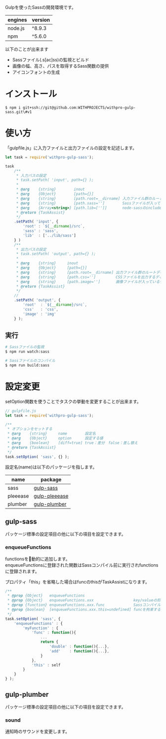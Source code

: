 Gulpを使ったSassの開発環境です。  

| engines | version |
|---------|---------|
| node.js | ^8.9.3  |
| npm     | ^5.6.0  |

以下のことが出来ます

- Sassファイル(.s[ac]ss)の監視とビルド
- 画像の幅、高さ、パスを取得するSass関数の提供
- アイコンフォントの生成

# インストール

```
$ npm i git+ssh://git@github.com:WITHPROJECTS/withpro-gulp-sass.git\#v1
```

# 使い方

「gulpfile.js」に入力ファイルと出力ファイルの設定を記述します。

```js
let task = require('withpro-gulp-sass');

task
    /**
     * 入力パスの設定
     * task.setPath( 'input', path={} );
     *
     * @arg    {string}        inout
     * @arg    {Object}        [path={}]
     * @arg    {string}        [path.root=__dirname] 入力ファイル群のルートディレクトリパス
     * @arg    {string}        [path.sass='']        Sassファイルが入っているディレクトリのパス path.rootからの相対パス
     * @arg    {Array<string>} [path.lib=['']]       node-sassのincludePaths path.rootからの相対パス
     * @return {TaskAssist}
     */
    .setPath( 'input', {
        'root' : `${__dirname}/src`,
        'sass' : 'sass',
        'lib'  : ['../lib/sass']
    } )
    /**
     * 出力パスの設定
     * task.setPath( 'output', path={} );
     *
     * @arg    {string}     inout
     * @arg    {Object}     [path={}]
     * @arg    {string}     [path.root=__dirname] 出力ファイル群のルートディレクトリパス
     * @arg    {string}     [path.css='']         CSSファイルを出力するディレクトリのパス path.rootからの相対パス
     * @arg    {string}     [path.image='']       画像ファイルが入っているディレクトリのパス path.rootからの相対パス
     * @return {TaskAssist}
     */
    // 
    .setPath( 'output', {
        'root'  : `${__dirname}/src`,
        'css'   : 'css',
        'image' : 'img'
    } );
```

## 実行

```bash
# Sassファイルの監視
$ npm run watch:sass
```

```bash
# Sassファイルのコンパイル
$ npm run build:sass
```

# 設定変更

setOption関数を使うことでタスクの挙動を変更することが出来ます。

```js
// gulpfile.js
let task = require('withpro-gulp-sass');

/**
 * オプションをセットする
 * @arg    {string}     name        設定名
 * @arg    {Object}     option      設定する値
 * @arg    {boolean}    [diff=true] true：差分　false：差し替え
 * @return {TaskAssist}
 */
task.setOption( 'sass', {} );
```

設定名(name)は以下のパッケージを指します。

| name     | package                                                      |
|----------|--------------------------------------------------------------|
| sass     | [gulp-sass](https://www.npmjs.com/package/gulp-sass)         |
| pleeease | [gulp-pleeease](https://www.npmjs.com/package/gulp-pleeease) |
| plumber  | [gulp-plumber](https://www.npmjs.com/package/gulp-plumber)   |

## gulp-sass

パッケージ標準の設定項目の他に以下の項目を設定できます。

### enqueueFunctions

functionsを動的に追加します。  
enqueueFunctionsに登録された関数はSassコンパイル前に実行されfunctionsに登録されます。

プロパティ「this」を省略した場合はfuncのthisがTaskAssistになります。

```js
/**
 * @prop {Object}   enqueueFunctions
 * @prop {Object}   enqueueFunctions.xxx                  key/valueの形でSassのカスタム関数を定義する。
 * @prop {function} enqueueFunctions.xxx.func             Sassコンパイル処理時に実行され、返り値をfunctionsとして登録する
 * @prop {boolean}  [enqueueFunctions.xxx.this=undefined] funcを拘束するthis 省略した場合はTaskAssistのインスタンスがthisになる
 */
task.setOption( 'sass', {
    'enqueueFunctions' : {
        'myFunction' : {
            'func' : function(){
                ...
                return {
                    'double' : function(){...},
                    'add'    : function(){...},
                }
            },
            'this' : self
        }
    }
} );
```

## gulp-plumber

パッケージ標準の設定項目の他に以下の項目を設定できます。

### sound

通知時のサウンドを変更します。  

